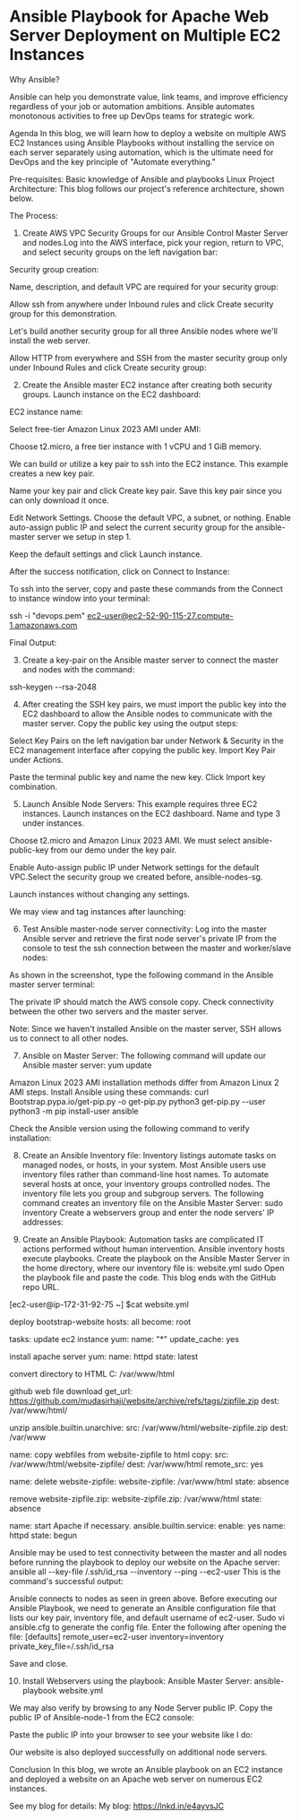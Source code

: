 # Ansible Playbook for Apache Web Server Deployment on Multiple EC2 Instances


Why Ansible?



Ansible can help you demonstrate value, link teams, and improve efficiency regardless of your job or automation ambitions. Ansible automates monotonous activities to free up DevOps teams for strategic work.



Agenda
In this blog, we will learn how to deploy a website on multiple AWS EC2 Instances using Ansible Playbooks without installing the service on each server separately using automation, which is the ultimate need for DevOps and the key principle of "Automate everything."


Pre-requisites:
Basic knowledge of Ansible and playbooks
Linux Project Architecture: This blog follows our project's reference architecture, shown below.


The Process:
1. Create AWS VPC Security Groups for our Ansible Control Master Server and nodes.Log into the AWS interface, pick your region, return to VPC, and select security groups on the left navigation bar:


Security group creation:


Name, description, and default VPC are required for your security group:


Allow ssh from anywhere under Inbound rules and click Create security group for this demonstration.


Let's build another security group for all three Ansible nodes where we'll install the web server.


Allow HTTP from everywhere and SSH from the master security group only under Inbound Rules and click Create security group:



2. Create the Ansible master EC2 instance after creating both security groups.
Launch instance on the EC2 dashboard:



EC2 instance name:




Select free-tier Amazon Linux 2023 AMI under AMI:




Choose t2.micro, a free tier instance with 1 vCPU and 1 GiB memory.





We can build or utilize a key pair to ssh into the EC2 instance. This example creates a new key pair.





Name your key pair and click Create key pair. Save this key pair since you can only download it once.



Edit Network Settings. Choose the default VPC, a subnet, or nothing. Enable auto-assign public IP and select the current security group for the ansible-master server we setup in step 1.




Keep the default settings and click Launch instance.


After the success notification, click on Connect to Instance:


To ssh into the server, copy and paste these commands from the Connect to instance window into your terminal:


ssh -i "devops.pem" ec2-user@ec2-52-90-115-27.compute-1.amazonaws.com




Final Output:





3. Create a key-pair on the Ansible master server to connect the master and nodes with the command:


ssh-keygen --rsa-2048





4. After creating the SSH key pairs, we must import the public key into the EC2 dashboard to allow the Ansible nodes to communicate with the master server.
Copy the public key using the output steps:





Select Key Pairs on the left navigation bar under Network & Security in the EC2 management interface after copying the public key. Import Key Pair under Actions.






Paste the terminal public key and name the new key. Click Import key combination.



5. Launch Ansible Node Servers: This example requires three EC2 instances.
Launch instances on the EC2 dashboard.
Name and type 3 under instances.




Choose t2.micro and Amazon Linux 2023 AMI.
We must select ansible-public-key from our demo under the key pair.


Enable Auto-assign public IP under Network settings for the default VPC.Select the security group we created before, ansible-nodes-sg.


Launch instances without changing any settings.


We may view and tag instances after launching:



6. Test Ansible master-node server connectivity: Log into the master Ansible server and retrieve the first node server's private IP from the console to test the ssh connection between the master and worker/slave nodes:



As shown in the screenshot, type the following command in the Ansible master server terminal:




The private IP should match the AWS console copy.
Check connectivity between the other two servers and the master server.


Note: Since we haven't installed Ansible on the master server, SSH allows us to connect to all other nodes.


7. Ansible on Master Server:
The following command will update our Ansible master server:
yum update


Amazon Linux 2023 AMI installation methods differ from Amazon Linux 2 AMI steps.
Install Ansible using these commands:
curl  Bootstrap.pypa.io/get-pip.py -o get-pip.py
python3 get-pip.py --user python3 -m pip install-user ansible




Check the Ansible version using the following command to verify installation:




8. Create an Ansible Inventory file: Inventory listings automate tasks on managed nodes, or hosts, in your system. Most Ansible users use inventory files rather than command-line host names. To automate several hosts at once, your inventory groups controlled nodes.
The inventory file lets you group and subgroup servers.
The following command creates an inventory file on the Ansible Master Server:
sudo inventory
Create a webservers group and enter the node servers' IP addresses:







9. Create an Ansible Playbook: Automation tasks are complicated IT actions performed without human intervention. Ansible inventory hosts execute playbooks.
Create the playbook on the Ansible Master Server in the home directory, where our inventory file is:
website.yml sudo
Open the playbook file and paste the code. This blog ends with the GitHub repo URL.



[ec2-user@ip-172-31-92-75 ~] $cat website.yml


deploy bootstrap-website hosts: all
become: root


tasks:
update ec2 instance
yum:
name: "*"
update_cache: yes


install apache server
yum:
name: httpd
state: latest


convert directory to HTML
C: /var/www/html


github web file download
get_url: https://github.com/mudasirhaji/website/archive/refs/tags/zipfile.zip dest: /var/www/html/


unzip ansible.builtin.unarchive:
src: /var/www/html/website-zipfile.zip dest: /var/www


name: copy webfiles from website-zipfile to html copy: src: /var/www/html/website-zipfile/ dest: /var/www/html remote_src: yes


name: delete website-zipfile:
website-zipfile: /var/www/html
state: absence


remove website-zipfile.zip:
website-zipfile.zip: /var/www/html
state: absence


name: start Apache if necessary.
ansible.builtin.service:
enable: yes
name: httpd
state: begun




Ansible may be used to test connectivity between the master and all nodes before running the playbook to deploy our website on the Apache server:
ansible all --key-file /.ssh/id_rsa --inventory --ping --ec2-user
This is the command's successful output:




Ansible connects to nodes as seen in green above.
Before executing our Ansible Playbook, we need to generate an Ansible configuration file that lists our key pair, inventory file, and default username of ec2-user.
Sudo vi ansible.cfg to generate the config file.
Enter the following after opening the file:
[defaults]
remote_user=ec2-user inventory=inventory private_key_file=/.ssh/id_rsa


Save and close.


10. Install Webservers using the playbook:
Ansible Master Server: ansible-playbook website.yml



We may also verify by browsing to any Node Server public IP. Copy the public IP of Ansible-node-1 from the EC2 console:




Paste the public IP into your browser to see your website like I do:



Our website is also deployed successfully on additional node servers.


Conclusion
In this blog, we wrote an Ansible playbook on an EC2 instance and deployed a website on an Apache web server on numerous EC2 instances.


See my blog for details:
My blog:
https://lnkd.in/e4ayvsJC

